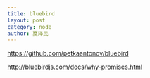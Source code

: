 ```yaml
---
title: bluebird
layout: post
category: node
author: 夏泽民
---
```

https://github.com/petkaantonov/bluebird


<!-- more -->
http://bluebirdjs.com/docs/why-promises.html


